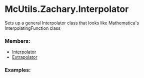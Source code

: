 # <a id="McUtils.Zachary.Interpolator">McUtils.Zachary.Interpolator</a>
    
Sets up a general Interpolator class that looks like Mathematica's InterpolatingFunction class

### Members:

  - [Interpolator](Interpolator/Interpolator.md)
  - [Extrapolator](Interpolator/Extrapolator.md)

### Examples:


